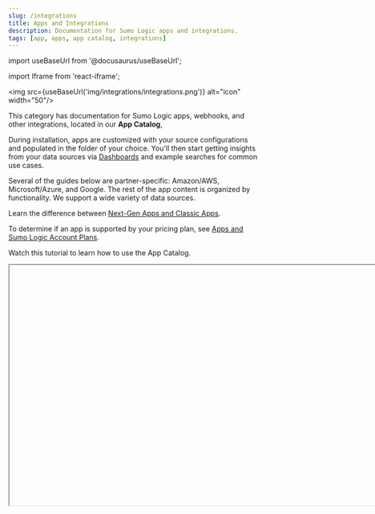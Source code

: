 ```yaml
---
slug: /integrations
title: Apps and Integrations
description: Documentation for Sumo Logic apps and integrations.
tags: [app, apps, app catalog, integrations]
---
```


import useBaseUrl from '@docusaurus/useBaseUrl';

import Iframe from 'react-iframe';

<img src={useBaseUrl('img/integrations/integrations.png')} alt="icon" width="50"/>

This category has documentation for Sumo Logic apps, webhooks, and other integrations, located in our **App Catalog**,

During installation, apps are customized with your source configurations and populated in the folder of your choice. You'll then start getting insights from your data sources via [Dashboards](/docs/dashboards) and example searches for common use cases.

Several of the guides below are partner-specific: Amazon/AWS, Microsoft/Azure, and Google. The rest of the app content is organized by functionality. We support a wide variety of data sources.

Learn the difference between [Next-Gen Apps and Classic Apps](/docs/get-started/apps-integrations/#next-gen-apps).

To determine if an app is supported by your pricing plan, see [Apps and Sumo Logic Account Plans](/docs/integrations/account-plans).

Watch this tutorial to learn how to use the App Catalog.

<Iframe url="https://www.youtube.com/embed/5O16kI5UXpM?rel=0"
     width="854px"
     height="480px"
     id="myId"
     className="video-container"
     display="initial"
     position="relative"
     allow="accelerometer; autoplay=1; clipboard-write; encrypted-media; gyroscope; picture-in-picture"
     allowfullscreen
     />

<div className="box-wrapper" markdown="1">
<div className="box smallbox1 card">
  <div className="container">
  <a href="/docs/integrations/amazon-aws/"><img src='https://upload.wikimedia.org/wikipedia/commons/9/93/Amazon_Web_Services_Logo.svg' alt="Thumbnail icon" width="65"/>
  <h4>Amazon/AWS</h4></a>
  <p>A guide to Sumo Logic apps for Amazon and AWS products.</p>
  </div>
</div>
<div className="box smallbox2 card">
  <div className="container">
  <a href="/docs/integrations/microsoft-azure/"><img src={useBaseUrl('img/integrations/microsoft-azure/azure.png')} alt="Thumbnail icon" width="50"/>
  <h4>Microsoft/Azure</h4></a>
  <p>A guide to Sumo Logic apps for Microsoft and Azure.</p>
  </div>
</div>
  <div className="box smallbox3 card">
    <div className="container">
    <a href="/docs/integrations/google/"><img src={useBaseUrl('img/integrations/google/google.png')} alt="Thumbnail icon" width="40"/>
    <h4>Google</h4></a>
    <p>A guide to Sumo Logic apps for Google products, such as Workspace.</p>
  </div>
</div>
    <div className="box smallbox4 card">
    <div className="container">
    <a href="/docs/integrations/databases"><img src={useBaseUrl('img/integrations/databases/databases-icon.png')} alt="Thumbnail icon" width="55"/>
    <h4>Database Servers</h4></a>
    <p>A guide to Sumo Logic apps for database servers, such as Oracle and MongoDB.</p>
  </div>
</div>
<div className="box smallbox5 card">
  <div className="container">
  <a href="/docs/integrations/containers-orchestration"><img src={useBaseUrl('img/integrations/containers-orchestration/containers.png')} alt="Thumbnail icon" width="50"/>
  <h4>Containers</h4></a>
  <p>A guide to Sumo Logic apps for container management, such as Kubernetes and Docker.</p>
  </div>
  </div>
<div className="box smallbox6 card">
    <div className="container">
    <a href="/docs/integrations/web-servers/"><img src={useBaseUrl('img/integrations/web-servers/web-servers.png')} alt="Thumbnail icon" width="50"/><h4>Web Servers</h4></a>
    <p>A guide to Sumo Logic apps for web servers, such as Apache, Nginx, and Squid Proxy.</p>
  </div>
</div>
  <div className="box smallbox7 card">
  <div className="container">
  <a href="/docs/integrations/cloud-security-monitoring-analytics/"><img src={useBaseUrl('img/icons/security/security.png')} alt="icon" width="45"/><h4>Cloud Security Monitoring/Analytics</h4></a>
  <p>A guide to Sumo Logic apps for cloud security data source.</p>
  </div>
 </div>
<div className="box smallbox8 card">
   <div className="container">
   <a href="/docs/integrations/saml/"><img src={useBaseUrl('img/integrations/saml/saml.png')} alt="Thumbnail icon" width="50"/><h4>SAML</h4></a>
   <p>A guide to Sumo Logic apps for SAML.</p>
   </div>
</div>
<div className="box smallbox9 card">
  <div className="container">
  <a href="/docs/integrations/saas-cloud"><img src={useBaseUrl('img/icons/business/SaaS.png')} alt="Thumbnail icon" width="40"/><h4>SaaS/Cloud</h4></a>
  <p>Learn about Sumo Logic apps for SaaS and Cloud applications.</p>
 </div>
</div>
<div className="box smallbox10 card">
  <div className="container">
  <a href="/docs/integrations/hosts-operating-systems"><img src={useBaseUrl('img/integrations/hosts-operating-systems/hosts.png')} alt="Thumbnail icon" width="45"/><h4>Hosts and Operating Systems</h4></a>
  <p>Monitor host metrics and the Linux OS.</p>
  </div>
 </div>
<div className="box smallbox11 card">
   <div className="container">
   <a href="/docs/integrations/security-threat-detection"><img src={useBaseUrl('img/icons/security/detect-insider-threats.png')} alt="thumbnail icon" width="45"/><h4>Security and Threat Detection</h4></a>
   <p>Learn about Sumo apps for Security and Threat Detection.</p>
  </div>
</div>
<div className="box smallbox12 card">
  <div className="container">
    <a href="/docs/integrations/app-development"><img src={useBaseUrl('img/icons/operations/app-stack.png')} alt="Thumbnail icon" width="50"/><h4>App Development</h4></a>
    <p>Monitor your platforms and tools that support software development and automation.</p>
  </div>
</div>
<div className="box smallbox13 card">
  <div className="container">
    <a href="/docs/integrations/global-intelligence"><img src={useBaseUrl('img/global-intelligence/gis.svg')} alt="icon" width="35"/><h4>Global Intelligence</h4></a>
    <p>Sumo Logic apps for Global Intelligence provide valuable real-time security intelligence.</p>
    </div>
</div>
<div className="box smallbox14 card">
  <div className="container">
  <a href="/docs/integrations/sumo-apps/"><img src={useBaseUrl('img/integrations/sumo-apps/sumoapps.png')} alt="Thumbnail icon" width="60"/><h4>Sumo Logic Apps</h4></a>
  <p>Use these apps to monitor your Sumo Logic org activities and data volume.</p>
  </div>
</div>
<div className="box smallbox15 card">
   <div className="container">
   <a href="/docs/integrations/sumo-apps/"><img src={useBaseUrl('img/icons/security/PCI-compliance.png')} alt="PCI Compliance icon" width="45"/><h4>PCI Compliance</h4></a>
   <p>Meet evolving PCI requirements without the data hassle.</p>
   </div>
</div>
<div className="box smallbox16 card">
  <div className="container">
  <a href="/docs/integrations/partner-ecosystem-apps"><img src={useBaseUrl('img/integrations/PartnerEcosystem.png')} alt="Thumbnail icon" width="70"/><h4>Partner Ecosystem Apps</h4></a>
  <p>Third-party Sumo Logic apps for partners including Auth0, CircleCI, and more.</p>
  </div>
</div>
<div className="box smallbox17 card">
  <div className="container">
  <a href="/docs/integrations/partner-integrations"><img src={useBaseUrl('img/integrations/partner-integrations.png')} alt="Thumbnail icon" width="70"/><h4>Partner Integrations</h4></a>
  <p>Sumo Logic Partner Integrations are provided and supported by our partner network. </p>
  </div>
</div>
</div>

<br/>

:::tip
To interact with other Sumo Logic users, post feedback, or ask a question, visit the [Sumo Logic Community Apps and Integrations Forum](https://support.sumologic.com/hc/en-us/community/topics/200263058-Applications-and-Integrations). ​
:::
